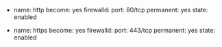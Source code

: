

- name: http
  become: yes
  firewalld:
    port: 80/tcp
    permanent: yes
    state: enabled

- name: https
  become: yes
  firewalld:
    port: 443/tcp
    permanent: yes
    state: enabled
